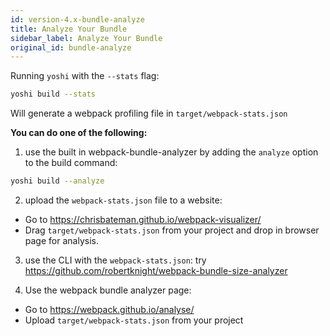 ```yaml
---
id: version-4.x-bundle-analyze
title: Analyze Your Bundle
sidebar_label: Analyze Your Bundle
original_id: bundle-analyze
---
```


Running `yoshi` with the `--stats` flag:

```bash
yoshi build --stats
```

Will generate a webpack profiling file in `target/webpack-stats.json`

**You can do one of the following:**

1. use the built in webpack-bundle-analyzer by adding the `analyze` option to the build command:

```bash
yoshi build --analyze
```

2. upload the `webpack-stats.json` file to a website:

- Go to https://chrisbateman.github.io/webpack-visualizer/
- Drag `target/webpack-stats.json` from your project and drop in browser page for analysis.

3. use the CLI with the `webpack-stats.json`: try https://github.com/robertknight/webpack-bundle-size-analyzer

4. Use the webpack bundle analyzer page:

- Go to https://webpack.github.io/analyse/
- Upload `target/webpack-stats.json` from your project
